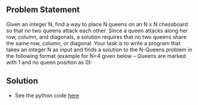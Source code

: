 ## Problem Statement

Given an integer N, find a way to place N queens on an N x N chessboard so that no two queens attack each other. Since a queen attacks along her row, column, and diagonals, a solution requires that no two queens share the same row, column, or diagonal. Your task is to write a program that takes an integer N as input and finds a solution to the N-Queens problem in the following format (example for N=4 given below – Queens are marked with 1 and no queen position as 0):

## Solution
- See the python code [here](https://github.com/NeloyNSU/N-Queens_Problem/blob/master/nqueen.py)
